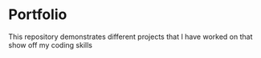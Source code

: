 # Portfolio

This repository demonstrates different projects that I have worked on that show off my coding skills
